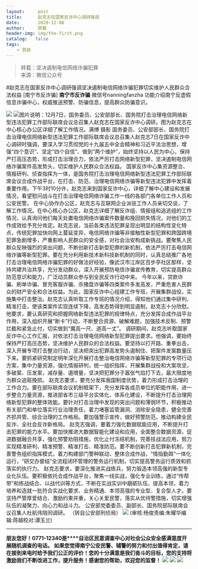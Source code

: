 ```yaml
---
layout:     post
title:      赵克志在国家反诈中心调研强调
date:       2020-12-08
author:     转载
header-img: img/the-first.png
catalog:   false
tags:
    - 其他
---
```


<blockquote><p>转载：坚决遏制电信网络诈骗犯罪<br>
来源：微信公众号</p></blockquote>

#赵克志在国家反诈中心调研强调坚决遏制电信网络诈骗犯罪切实维护人民群众合法权益
[南宁市反诈骗]
**南宁市反诈骗**
微信号nanningfanzha
功能介绍南宁反虚假信息诈骗中心，权威推送预警、防骗信息，提高群众防骗意识。

![]({{site.baseurl}}/postimg/P9ficrEVSdibbSahGAohhYfky53ffm6ZicV85b7MehiabwzaImg4owaDavFA7gMkpkdtKYCnVMpz4KVYyYvE9IFKFQ.gif)
![]({{site.baseurl}}/postimg/wOQ4aVtpQaIyWRzrAtPCuMNSoNUHhqU8yRro0GYWicpnZxmCaDFRQgTLZOyibH8VOBNKo1364THOPS4yZk2Zlicow.jpeg)图片说明：12月7日，国务委员、公安部部长、国务院打击治理电信网络新型违法犯罪工作部际联席会议总召集人赵克志在国家反诈中心调研。图为赵克志在中心核心办公区详细了解工作情况。满博
摄影
国务委员、公安部部长、国务院打击治理电信网络新型违法犯罪工作部际联席会议总召集人赵克志7日在国家反诈中心调研时强调，要深入学习贯彻党的十九届五中全会精神和习近平法治思想，增强“四个意识”、坚定“四个自信”、做到“两个维护”，始终坚持以人民为中心，保持严打高压态势，形成打击治理合力，依法严厉打击网络新型犯罪，坚决遏制电信网络诈骗案件高发势头，切实维护人民群众合法权益。
国家反诈中心集资源整合、情报研判、侦查指挥为一体，是国务院打击治理电信网络新型违法犯罪工作部际联席会议合成作战平台，在打击、防范、治理电信网络诈骗等新型违法犯罪中发挥着重要作用。下午3时10分许，赵克志来到国家反诈中心，详细了解中心建设和发展情况，看望慰问战斗在打击治理电信网络诈骗工作一线的各部门各单位工作人员和公安民警。
在中心协作办公区，赵克志与互联网企业派驻工作人员亲切交谈，了解工作情况。在中心核心办公区，赵克志详细了解反诈组、情报组和追逃组的工作情况，认真询问他们每天处置电信网络诈骗案件数量和挽回损失情况，对他们的工作成效给予充分肯定。赵克志说，当前各类违法犯罪呈现出明显的结构性变化特点，传统犯罪加快向网上蔓延变异，电信网络诈骗等非接触性新型犯罪和跨国跨境犯罪急剧增多，严重影响人民群众的安全感，对社会治安构成新挑战。要聚焦人民群众反映强烈的突出问题，不断创新打击新型犯罪的新机制，依法严厉打击电信网络诈骗等新型犯罪。要在充分利用新技术新科技新机制的同时，认真总结推广各地打击治理电信网络诈骗犯罪的好做法好经验，像武汉市江岸区百步亭社区那样，坚持共建共治共享，充分发动群众，深入开展预防电信诈骗宣传教育，切实提高群众防范意识和能力，广泛动员群众参与到全民反诈行动中来。
今年以来，贷款诈骗、刷单诈骗、冒充客服诈骗、杀猪盘诈骗等四类案件多发高发，严重危害人民群众的财产安全和合法权益。为此，国家反诈中心组建工作专班，开展集群战役，实施集中打击整治。赵克志认真听取工作专班的情况介绍，得知他们通过集中研判、精准打击，使该类案件实现连续下降，高发态势得到明显遏制，赵克志十分欣慰。他要求，要认真研究和把握网络新型违法犯罪的规律特点，充分发挥合成作战平台作用，深入组织开展“断卡”行动，不断整合资源、破解难题，加强技术反制、预警拦截和紧急止付，切实做到“魔高一尺、道高一丈”。
调研期间，赵克志听取国家反诈中心工作汇报，对依法打击治理电信网络新型犯罪提出要求。他强调，要始终保持严打高压态势，坚决维护人民群众的合法权益。要坚持以打开路、重拳出击，深入开展专项打击整治行动，坚决把突出犯罪高发势头遏制住、把案件发案数量压下来。要抓紧研究制定明年深化开展打击整治电信网络诈骗等新型犯罪的专项行动方案，集中力量资源，强化情报研判，统一组织指挥，开展集群战役和大案攻坚，多破案、压发案，减存量、遏增量，坚决把犯罪分子嚣张气焰打下去，最大限度地为群众追赃挽损。
赵克志要求，要充分发挥我国制度优势，着力形成打击治理的工作合力。要在部际联席会议机制框架下，充分发挥各成员单位的职能作用，进一步整合力量资源，推进部省市三级平台实体化、体系化建设，不断提升打击治理网络新型犯罪的整体效能。要针对打击治理中发现的突出问题和薄弱环节，积极推动有关部门和单位落实行业治理责任，着力堵塞监管漏洞、消除安全隐患，健全完善齐抓共管、综合治理的工作格局。要加强警示宣传，做好预警防范，推动构建全民反诈、全社会反诈新格局。
赵克志强调，要着力强化数据赋能应用，不断提升打击犯罪的能力水平。要加快推进大数据智能化建设和应用，全面整合数据资源，促进数据融合共享，强化预警劝阻措施，优化止付冻结机制，完善技战法应用，努力实现精准研判、精准预警、精准打击、精准防范。要不断创新打击犯罪新机制，完善警务组织指挥模式，着力构建部门警种联动、整体合成作战，“情指勤舆”一体化运行，“研交办督结”全流程闭环管理的警务运行机制，切实提高警务运行质效和抓落实的执行力。
赵克志要求，要深化推进实战练兵，努力锻造本领高强的新型专业化队伍。要积极依托合成作战平台，聚焦一线实战，强化专业训练，通过“传帮带”和练战结合、以战代训等方式，不断在实战实训中磨砺队伍、提高本领，着力培养和造就一批符合实战化要求、业务精通、本领高强的专业型、复合型人才。要坚持严管厚爱结合、激励约束并重，关心关爱民警，落实从优待警措施，切实增强队伍的凝聚力、向心力和战斗力。
公安部党委委员、副部长、国务院部际联席会议召集人杜航伟陪同调研。
（转自公安部刑侦局）
![]({{site.baseurl}}/postimg/m6vdLvvo6W6aCCOVM3fc1JRVjG0nwA9leMqJRjJp77nDaFqjYo2GLq5iauUdrachH8zrlxkdKrrr5mhMTX7fXwQ.jpeg)
(审核:杨俊责编:朱耀华编辑:蒋越校对:谭玉兰)
***
**朋友您好！0771-12340是****自治区民意调查中心对社会公众安全感满意度开展随机调查的电话。**
**如果您觉得南宁公安民警、辅警的努力和付出值得肯定，请在接到来电时给予我们公正的评价！您的十分满意是我们奋斗的目标，您的支持将激励我们不断改进工作，提升服务！感谢您的帮助，欢迎您的监督！**
![]({{site.baseurl}}/postimg/m6vdLvvo6W4tBmkSw7BynPAZ4dpgGzH6gPSKpMSPibm3ZZdwYARicAqYI6iaLTicawgZUezTc6lgHXWGaSqHwiav3qA.jpeg)
![]({{site.baseurl}}/postimg/m6vdLvvo6W4tBmkSw7BynPAZ4dpgGzH6dmhqpDKgZf4VOiaaxr6LcaFfRCPDEHukjOhPlt2iaH3NnVwoVk1xjWLw.jpeg)
![]({{site.baseurl}}/postimg/m6vdLvvo6W4tBmkSw7BynPAZ4dpgGzH62EZZ3JuBHMHzWr2pWjUukPSqx9WsRt3S4RWQicPNzhvt1LNVX5mbTSw.jpeg)
